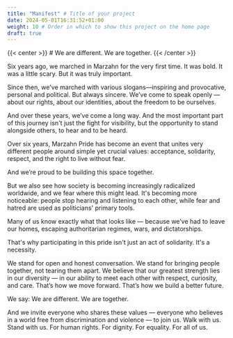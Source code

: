 ```yaml
---
title: "Manifest" # Title of your project
date: 2024-05-01T16:31:52+01:00
weight: 10 # Order in which to show this project on the home page
draft: true
---
```


{{< center >}} # We are different. We are together. {{< /center >}}

[//]: # ({{< banner src="/images/marzahn-banner-600-en.jpg">}})

Six years ago, we marched in Marzahn for the very first time. It was bold. It was a little scary. But it was truly important.

Since then, we've marched with various slogans—inspiring and provocative, personal and political. But always sincere. We’ve come to speak openly — about our rights, about our identities, about the freedom to be ourselves.

And over these years, we’ve come a long way. And the most important part of this journey isn't just the fight for visibility, but the opportunity to stand alongside others, to hear and to be heard.

Over six years, Marzahn Pride has become an event that unites very different people around simple yet crucial values: acceptance, solidarity, respect, and the right to live without fear.

And we’re proud to be building this space together.

But we also see how society is becoming increasingly radicalized worldwide, and we fear where this might lead. It's becoming more noticeable: people stop hearing and listening to each other, while fear and hatred are used as politicians' primary tools.

Many of us know exactly what that looks like — because we’ve had to leave our homes, escaping authoritarian regimes, wars, and dictatorships.

That's why participating in this pride isn't just an act of solidarity. It's a necessity.

We stand for open and honest conversation. We stand for bringing people together, not tearing them apart. We believe that our greatest strength lies in our diversity — in our ability to meet each other with respect, curiosity, and care. That’s how we move forward. That’s how we build a better future.

We say: We are different. We are together.

And we invite everyone who shares these values — everyone who believes in a world free from discrimination and violence — to join us. Walk with us. Stand with us. For human rights. For dignity. For equality. For all of us.

